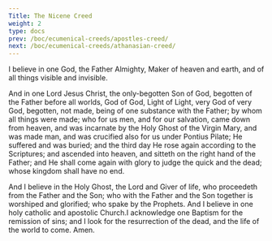 ```yaml
---
Title: The Nicene Creed
weight: 2
type: docs
prev: /boc/ecumenical-creeds/apostles-creed/
next: /boc/ecumenical-creeds/athanasian-creed/
---
```


I believe in one God, the Father Almighty, Maker of heaven and earth, and of all things visible and invisible.

And in one Lord Jesus Christ, the only-begotten Son of God, begotten of the Father before all worlds, God of God, Light of Light, very God of very God, begotten, not made, being of one substance with the Father; by whom all things were made; who for us men, and for our salvation, came down from heaven, and was incarnate by the Holy Ghost of the Virgin Mary, and was made man, and was crucified also for us under Pontius Pilate; He suffered and was buried; and the third day He rose again according to the Scriptures; and ascended into heaven, and sitteth on the right hand of the Father; and He shall come again with glory to judge the quick and the dead; whose kingdom shall have no end.

And I believe in the Holy Ghost, the Lord and Giver of life, who proceedeth from the Father and the Son; who with the Father and the Son together is worshiped and glorified; who spake by the Prophets. And I believe in one holy catholic and apostolic Church.I acknowledge one Baptism for the remission of sins; and I look for the resurrection of the dead, and the life of the world to come. Amen.

